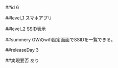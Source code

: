 ##id
6

##level_1
スマホアプリ

##level_2
SSID表示

##summery
GWのwifi設定画面でSSIDを一覧できる。

##releaseDay
3

##実現要否
あり

